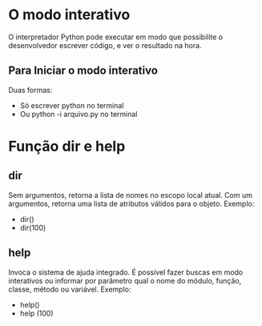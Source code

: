 # O modo interativo
O interpretador Python pode executar em modo que possibilite o desenvolvedor escrever código, e ver o resultado na hora.

## Para Iniciar o modo interativo

Duas formas:
* Só escrever python no terminal
* Ou python -i arquivo.py no terminal

# Função dir e help

## dir

Sem argumentos, retorna a lista de nomes no escopo local atual. Com um argumentos, retorna uma lista de atributos válidos para o objeto.
Exemplo:

* dir()
* dir(100)

## help

Invoca o sistema de ajuda integrado. É possível fazer buscas em modo interativos ou informar por parâmetro qual o nome do módulo, função, classe, método ou variável.
Exemplo:

* help()
* help (100)